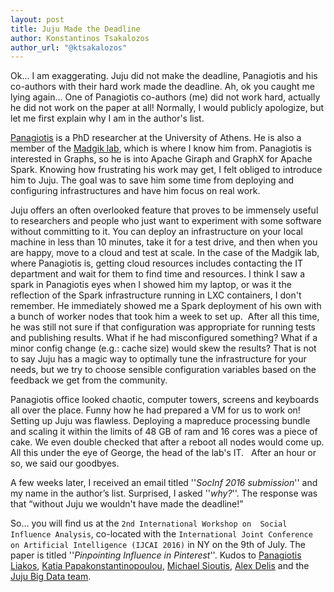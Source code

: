 ```yaml
---
layout: post
title: Juju Made the Deadline
author: Konstantinos Tsakalozos
author_url: "@ktsakalozos"
---
```


Ok... I am exaggerating. Juju did not make the deadline, Panagiotis and 
his co-authors with their hard work made the deadline. Ah, ok you caught 
me lying again... One of Panagiotis co-authors (me) did not work hard, 
actually he did not work on the paper at all! Normally, I would publicly 
apologize, but let me first explain why I am in the author's list.

[Panagiotis](http://cgi.di.uoa.gr/~grad0990/)
is a PhD researcher at the University of Athens. 
He is also a member of the [Madgik lab](http://www.madgik.di.uoa.gr/),
which is where I know him from. 
Panagiotis is interested in Graphs, so he is into Apache Giraph and 
GraphX for Apache Spark. Knowing how frustrating his work may get, 
I felt obliged to introduce him to Juju. The goal was to save him some 
time from deploying and configuring infrastructures and have him focus 
on real work. 

Juju offers an often overlooked feature that proves to be immensely 
useful to researchers and people who just want to experiment with some 
software without committing to it. You can deploy an infrastructure on 
your local machine in less than 10 minutes, take it for a test drive, and 
then when you are happy, move to a cloud and test at scale. In the case 
of the Madgik lab, where Panagiotis is, getting cloud resources includes 
contacting the IT department and wait for them to find time and resources. 
I think I saw a spark in Panagiotis eyes when I showed him my laptop, 
or was it the reflection of the Spark infrastructure running in LXC containers, 
I don't remember. He immediately showed me a Spark deployment of his own with a 
bunch of worker nodes that took him a week to set up.  After all this time, 
he was still not sure if that configuration was appropriate for running 
tests and publishing results. What if he had misconfigured something? 
What if a minor config change (e.g.: cache size) would skew the results? 
That is not to say Juju has a magic way to optimally tune the infrastructure 
for your needs, but we try to choose sensible configuration variables based 
on the feedback we get from the community.

Panagiotis office looked chaotic, computer towers, screens and keyboards all 
over the place. Funny how he had prepared a VM for us to work on! Setting up 
Juju was flawless. Deploying a mapreduce processing bundle and scaling it 
within the limits of 48 GB of ram and 16 cores was a piece of cake. We even 
double checked that after a reboot all nodes would come up. All this under 
the eye of George, the head of the lab's IT.  
After an hour or so, we said our goodbyes.

A few weeks later, I received an email titled ''*SocInf 2016 submission*'' 
and my name in the author’s list. Surprised, I asked ''*why?*''. The response 
was that “without Juju we wouldn't have made the deadline!”

So... you will find us at the `2nd International Workshop on 
Social Influence Analysis`, co-located with the `International Joint Conference 
on Artificial Intelligence (IJCAI 2016)` in NY on the 9th of July. 
The paper is titled ''*Pinpointing Influence in Pinterest*''. 
Kudos to [Panagiotis Liakos](http://cgi.di.uoa.gr/~grad0990/), 
[Katia Papakonstantinopoulou](http://cgi.di.uoa.gr/~katia/), 
[Michael Sioutis](http://cgi.di.uoa.gr/~sioutis/),
[Alex Delis](http://cgi.di.uoa.gr/~ad/) and the 
[Juju Big Data team](https://jujucharms.com/big-data).

